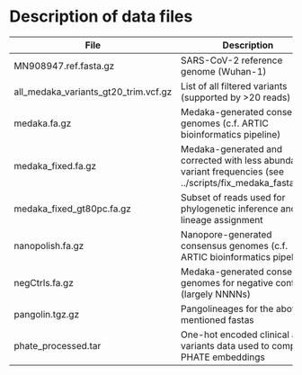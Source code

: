 # Description of data files

File | Description
------------ | -------------
MN908947.ref.fasta.gz | SARS-CoV-2 reference genome (Wuhan-1)
all_medaka_variants_gt20_trim.vcf.gz | List of all filtered variants (supported by >20 reads)
medaka.fa.gz | Medaka-generated consensus genomes (c.f. ARTIC bioinformatics pipeline)
medaka_fixed.fa.gz | Medaka-generated and corrected with less abundant variant frequencies (see ../scripts/fix_medaka_fastas.sh) 
medaka_fixed_gt80pc.fa.gz | Subset of reads used for phylogenetic inference and lineage assignment 
nanopolish.fa.gz | Nanopore-generated consensus genomes (c.f. ARTIC bioinformatics pipeline)
negCtrls.fa.gz | Medaka-generated consensus genomes for negative controls (largely NNNNs)
pangolin.tgz.gz | Pangolineages for the above-mentioned fastas
phate_processed.tar | One-hot encoded clinical and variants data used to compute PHATE embeddings

